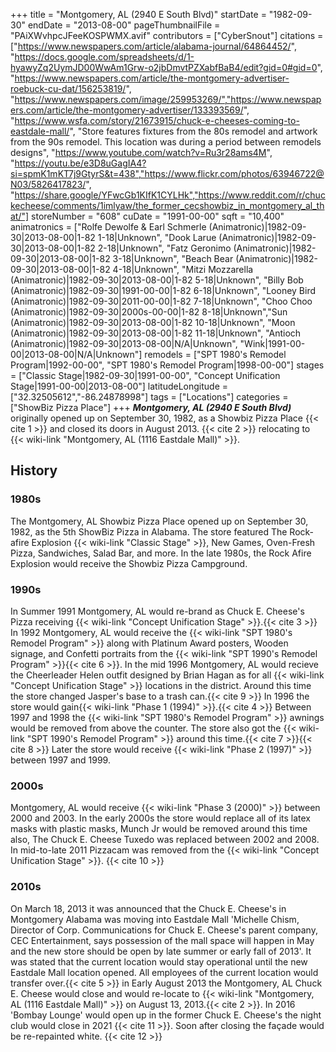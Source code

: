 +++
title = "Montgomery, AL (2940 E South Blvd)"
startDate = "1982-09-30"
endDate = "2013-08-00"
pageThumbnailFile = "PAiXWvhpcJFeeKOSPWMX.avif"
contributors = ["CyberSnout"]
citations = ["https://www.newspapers.com/article/alabama-journal/64864452/", "https://docs.google.com/spreadsheets/d/1-hyawyZq2UymJD00WwAm1Grw-o2jbDmvtPZXabfBaB4/edit?gid=0#gid=0", "https://www.newspapers.com/article/the-montgomery-advertiser-roebuck-cu-dat/156253819/", "https://www.newspapers.com/image/259953269/","https://www.newspapers.com/article/the-montgomery-advertiser/133393569/", "https://www.wsfa.com/story/21673915/chuck-e-cheeses-coming-to-eastdale-mall/", "Store features fixtures from the 80s remodel and artwork from the 90s remodel. This location was during a period between remodels designs", "https://www.youtube.com/watch?v=Ru3r28ams4M", "https://youtu.be/e3D8uGagIA4?si=spmK1mKT7j9GtyrS&t=438","https://www.flickr.com/photos/63946722@N03/5826417823/", "https://share.google/YFwcGb1KIfK1CYLHk","https://www.reddit.com/r/chuckecheese/comments/1imlyaw/the_former_cecshowbiz_in_montgomery_al_that/"]
storeNumber = "608"
cuDate = "1991-00-00"
sqft = "10,400"
animatronics = ["Rolfe Dewolfe & Earl Schmerle (Animatronic)|1982-09-30|2013-08-00|1-82 1-18|Unknown", "Dook Larue (Animatronic)|1982-09-30|2013-08-00|1-82 2-18|Unknown", "Fatz Geronimo (Animatronic)|1982-09-30|2013-08-00|1-82 3-18|Unknown", "Beach Bear (Animatronic)|1982-09-30|2013-08-00|1-82 4-18|Unknown", "Mitzi Mozzarella (Animatronic)|1982-09-30|2013-08-00|1-82 5-18|Unknown", "Billy Bob (Animatronic)|1982-09-30|1991-00-00|1-82 6-18|Unknown", "Looney Bird (Animatronic)|1982-09-30|2011-00-00|1-82 7-18|Unknown", "Choo Choo (Animatronic)|1982-09-30|2000s-00-00|1-82 8-18|Unknown","Sun (Animatronic)|1982-09-30|2013-08-00|1-82 10-18|Unknown", "Moon (Animatronic)|1982-09-30|2013-08-00|1-82 11-18|Unknown", "Antioch (Animatronic)|1982-09-30|2013-08-00|N/A|Unknown", "Wink|1991-00-00|2013-08-00|N/A|Unknown"]
remodels = ["SPT 1980's Remodel Program|1992-00-00", "SPT 1980's Remodel Program|1998-00-00"]
stages = ["Classic Stage|1982-09-30|1991-00-00", "Concept Unification Stage|1991-00-00|2013-08-00"]
latitudeLongitude = ["32.32505612","-86.24878998"]
tags = ["Locations"]
categories = ["ShowBiz Pizza Place"]
+++
***Montgomery, AL (2940 E South Blvd)*** originally opened up on September 30, 1982, as a Showbiz Pizza Place {{< cite 1 >}} and closed its doors in August 2013. {{< cite 2 >}} relocating to {{< wiki-link "Montgomery, AL (1116 Eastdale Mall)" >}}.

## History
### 1980s
The Montgomery, AL Showbiz Pizza Place opened up on September 30, 1982, as the 5th ShowBiz Pizza in Alabama. The store featured The Rock-afire Explosion {{< wiki-link "Classic Stage" >}}, New Games, Oven-Fresh Pizza, Sandwiches, Salad Bar, and more. In the late 1980s, the Rock Afire Explosion would receive the Showbiz Pizza Campground.

### 1990s
In Summer 1991 Montgomery, AL would re-brand as Chuck E. Cheese's Pizza receiving {{< wiki-link "Concept Unification Stage" >}}.{{< cite 3 >}} In 1992 Montgomery, AL would receive the {{< wiki-link "SPT 1980's Remodel Program" >}} along with Platinum Award posters, Wooden signage, and Confetti portraits from the {{< wiki-link "SPT 1990's Remodel Program" >}}{{< cite 6 >}}. In the mid 1996 Montgomery, AL would recieve the Cheerleader Helen outfit designed by Brian Hagan as for all {{< wiki-link "Concept Unification Stage" >}} locations in the district. Around this time the store changed Jasper's base to a trash can.{{< cite 9 >}} In 1996 the store would gain{{< wiki-link "Phase 1 (1994)" >}}.{{< cite 4 >}} Between 1997 and 1998 the {{< wiki-link "SPT 1980's Remodel Program" >}} awnings would be removed from above the counter. The store also got the {{< wiki-link "SPT 1990's Remodel Program" >}} around this time.{{< cite 7 >}}{{< cite 8 >}} Later the store would receive {{< wiki-link "Phase 2 (1997)" >}} between 1997 and 1999.

### 2000s
Montgomery, AL would receive {{< wiki-link "Phase 3 (2000)" >}} between 2000 and 2003. In the early 2000s the store would replace all of its latex masks with plastic masks, Munch Jr would be removed around this time also, The Chuck E. Cheese Tuxedo was replaced between 2002 and 2008. In mid-to-late 2011 Pizzacam was removed from the  {{< wiki-link "Concept Unification Stage" >}}. {{< cite 10 >}} 

### 2010s
On March 18, 2013 it was announced that the Chuck E. Cheese's in Montgomery Alabama was moving into Eastdale Mall 'Michelle Chism, Director of Corp. Communications for Chuck E. Cheese's parent company, CEC Entertainment, says possession of the mall space will happen in May and the new store should be open by late summer or early fall of 2013'. It was stated that the current location would stay operational until the new Eastdale Mall location opened. All employees of the current location would transfer over.{{< cite 5 >}} in Early August 2013 the Montgomery, AL Chuck E. Cheese would close and would re-locate to {{< wiki-link "Montgomery, AL (1116 Eastdale Mall)" >}} on August 13, 2013.{{< cite 2 >}}. In 2016 'Bombay Lounge' would open up in the former Chuck E. Cheese's the night club would close in 2021 {{< cite 11 >}}. Soon after closing the façade would be re-repainted white. {{< cite 12 >}} 
